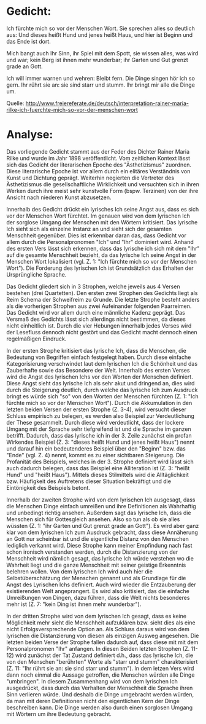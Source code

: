 Gedicht:
========

Ich fürchte mich so vor der Menschen Wort. Sie sprechen alles so
deutlich aus: Und dieses heißt Hund und jenes heißt Haus, und hier ist
Beginn und das Ende ist dort.

Mich bangt auch Ihr Sinn, ihr Spiel mit dem Spott, sie wissen alles, was
wird und war; kein Berg ist ihnen mehr wunderbar; ihr Garten und Gut
grenzt grade an Gott.

Ich will immer warnen und wehren: Bleibt fern. Die Dinge singen hör ich
so gern. Ihr rührt sie an: sie sind starr und stumm. Ihr bringt mir alle
die Dinge um.

Quelle:
http://www.freiereferate.de/deutsch/interpretation-rainer-maria-rilke-ich-fuerchte-mich-so-vor-der-menschen-wort

Analyse:
========

Das vorliegende Gedicht stammt aus der Feder des Dichter Rainer Maria
Rilke und wurde im Jahr 1898 veröffentlicht. Vom zeitlichen Kontext
lässt sich das Gedicht der literarischen Epoche des "Ästhetizismus"
zuordnen. Diese literarische Epoche ist vor allem durch ein elitäres
Verständnis von Kunst und Dichtung geprägt. Weiterhin negierten die
Vertreter des Ästhetizismus die gesellschaftliche Wirklichkeit und
versuchten sich in ihren Werken durch ihre meist sehr kunstvolle Form
(bspw. Terzinen) von der ihre Ansicht nach niederen Kunst abzusetzen.

Innerhalb des Gedicht drückt ein lyrisches Ich seine Angst aus, dass es
sich vor der Menschen Wort fürchtet. Im genauen wird von dem lyrischen
Ich der sorglose Umgang der Menschen mit den Wörtern kritisiert. Das
lyrische Ich sieht sich als einzelne Instanz an und sieht sich der
gesamten Menschheit gegenüber. Dies ist erkennbar daran das, dass
Gedicht vor allem durch die Personalpronomen "Ich" und "Ihr" dominiert
wird. Anhand des ersten Vers lässt sich erkennen, dass das lyrische ich
sich mit dem "Ihr" auf die gesamte Menschheit bezieht, da das lyrische
Ich seine Angst in der Menschen Wort lokalisiert (vgl. Z. 1: "Ich
fürchte mich so vor der Menschen Wort"). Die Forderung des lyrischen Ich
ist Grundsätzlich das Erhalten der Ursprüngliche Sprache.

Das Gedicht gliedert sich in 3 Strophen, welche jeweils aus 4 Versen
bestehen (drei Quartetten). Den ersten zwei Strophen des Gedichts liegt
als Reim Schema der Schweifreim zu Grunde. Die letzte Strophe besteht
anders als die vorherigen Strophen aus zwei Aufeinander folgenden
Paarreimen. Das Gedicht wird vor allem durch eine männliche Kadenz
geprägt. Das Versmaß des Gedichts lässt sich allerdings nicht bestimmen,
da dieses nicht einheitlich ist. Durch die vier Hebungen innerhalb jedes
Verses wird der Lesefluss dennoch nicht gestört und das Gedicht macht
dennoch einen regelmäßigen Eindruck.

In der ersten Strophe kritisiert das lyrische Ich, dass die Menschen,
die Bedeutung von Begriffen einfach festgelegt haben. Durch diese
einfache Kategorisierung verschwindet laut dem lyrischen Ich die
Schönheit und das Zauberhafte sowie das Besondere der Welt. Innerhalb
des ersten Verses wird die Angst des lyrischen Ichs vor den Worten der
Menschen definiert. Diese Angst sieht das lyrische Ich als sehr akut und
dringend an, dies wird durch die Steigerung deutlich, durch welche das
lyrische Ich zum Ausdruck bringt es würde sich "so" von den Worten der
Menschen fürchten (Z. 1: "Ich fürchte mich so vor der Menschen Wort").
Durch die Akkumulation in den letzten beiden Versen der ersten Strophe
(Z. 3-4), wird versucht dieser Schluss empirisch zu belegen, es werden
also Beispiel zur Verdeutlichung der These gesammelt. Durch diese wird
verdeutlicht, dass der lockere Umgang mit der Sprache sehr tiefgreifend
ist und die Sprache im ganzen betrifft. Dadurch, dass das lyrische ich
in der 3. Zeile zunächst ein profan Wirkendes Beispiel (Z. 3: "dieses
heißt Hund und jenes heißt Haus") nennt und darauf hin ein bedeutenderes
Beispiel über den "Beginn" bzw. das "Ende" (vgl. Z. 4) nennt, kommt es
zu einer sichtbaren Steigerung. Die Profanität des Beispiels, welches in
der 3. Strophe definiert wird lässt sich auch dadurch belegen, dass das
Beispiel eine Alliteration ist (Z. 3: "heißt Hund" und "heißt Haus").
Mittels dieses Stilmittels wird die Alltäglichkeit bzw. Häufigkeit des
Auftretens dieser Situation bekräftigt und die Eintönigkeit des
Beispiels betont.

Innerhalb der zweiten Strophe wird von dem lyrischen Ich ausgesagt, dass
die Menschen Dinge einfach umreißen und ihre Definitionen als Wahrhaftig
und unbedingt richtig ansehen. Außerdem sagt das lyrische Ich, dass die
Menschen sich für Gottesgleich ansehen. Also so tun als ob sie alles
wüssten (Z. 1: "ihr Garten und Gut grenzt grade an Gott"). Es wird aber
ganz klar von dem lyrischen Ich zum Ausdruck gebracht, dass diese
Annäherung an Gott nur scheinbar ist und die eigentliche Distanz von den
Menschen lediglich verkannt wird. Diese Strophe kann meiner Empfindung
nach fast schon ironisch verstanden werden, durch die Distanzierung von
der Menschheit wird nämlich gesagt, das lyrische Ich würde verstehen wo
die Wahrheit liegt und die ganze Menschheit mit seiner geistige
Erkenntnis belehren wollen. Von dem lyrischen Ich wird auch hier die
Selbstüberschätzung der Menschen genannt und als Grundlage für die Angst
des Lyrischen Ichs definiert. Auch wird wieder die Entzauberung der
existierenden Welt angeprangert. Es wird also kritisiert, das die
einfache Umreißungen von Dingen, dazu führen, dass die Welt nichts
besonderes mehr ist (Z. 7: "kein Ding ist ihnen mehr wunderbar").

In der dritten Strophe wird von dem lyrischen Ich gesagt, dass es keine
Möglichkeit mehr sieht die Menschheit aufzuklären bzw. sieht dies als
eine nicht Erfolgsversprechende Option an. Als Schluss daraus wird von
dem lyrischen die Distanzierung von diesen als einzigen Ausweg
angesehen. Die letzten beiden Verse der Strophe fallen dadurch auf, dass
diese mit mit dem Personalpronomen "Ihr" anfangen. In diesen Beiden
letzten Strophen (Z. 11-12) wird zunächst der Tat Zustand definiert
d.h., dass das lyrische Ich, die von den Menschen "berührten" Worte als
"starr und stumm" charakterisiert (Z. 11: "Ihr rührt sie an: sie sind
starr und stumm"). In dem letzen Vers wird dann noch einmal die Aussage
getroffen, die Menschen würden alle Dinge "umbringen". In diesem
Zusammenhang wird von dem lyrischen Ich ausgedrückt, dass durch das
Verhalten der Menschheit die Sprache ihren Sinn verlieren würde. Und
deshalb die Dinge umgebracht werden würden, da man mit deren
Definitionen nicht den eigentlichen Kern der Dinge beschreiben kann. Die
Dinge werden also durch einen sorglosen Umgang mit Wörtern um ihre
Bedeutung gebracht.
